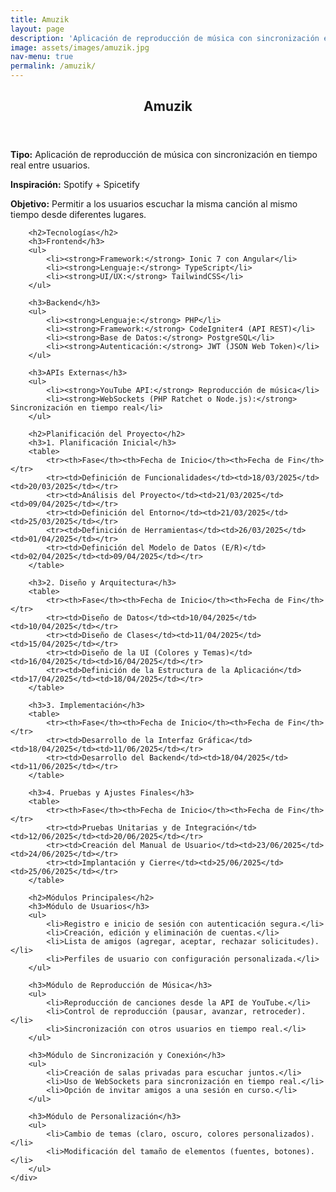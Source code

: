 ```yaml
---
title: Amuzik
layout: page
description: 'Aplicación de reproducción de música con sincronización en tiempo real entre usuarios.'
image: assets/images/amuzik.jpg
nav-menu: true
permalink: /amuzik/
---
```


<!-- Main -->
<div id="main" class="alt">

<!-- One -->
<section id="one">
    <div class="inner">
        <header class="major">
            <h1>Amuzik</h1>
        </header>
        <p><strong>Tipo:</strong> Aplicación de reproducción de música con sincronización en tiempo real entre usuarios.</p>
        <p><strong>Inspiración:</strong> Spotify + Spicetify</p>
        <p><strong>Objetivo:</strong> Permitir a los usuarios escuchar la misma canción al mismo tiempo desde diferentes lugares.</p>

        <h2>Tecnologías</h2>
        <h3>Frontend</h3>
        <ul>
            <li><strong>Framework:</strong> Ionic 7 con Angular</li>
            <li><strong>Lenguaje:</strong> TypeScript</li>
            <li><strong>UI/UX:</strong> TailwindCSS</li>
        </ul>
        
        <h3>Backend</h3>
        <ul>
            <li><strong>Lenguaje:</strong> PHP</li>
            <li><strong>Framework:</strong> CodeIgniter4 (API REST)</li>
            <li><strong>Base de Datos:</strong> PostgreSQL</li>
            <li><strong>Autenticación:</strong> JWT (JSON Web Token)</li>
        </ul>
        
        <h3>APIs Externas</h3>
        <ul>
            <li><strong>YouTube API:</strong> Reproducción de música</li>
            <li><strong>WebSockets (PHP Ratchet o Node.js):</strong> Sincronización en tiempo real</li>
        </ul>

        <h2>Planificación del Proyecto</h2>
        <h3>1. Planificación Inicial</h3>
        <table>
            <tr><th>Fase</th><th>Fecha de Inicio</th><th>Fecha de Fin</th></tr>
            <tr><td>Definición de Funcionalidades</td><td>18/03/2025</td><td>20/03/2025</td></tr>
            <tr><td>Análisis del Proyecto</td><td>21/03/2025</td><td>09/04/2025</td></tr>
            <tr><td>Definición del Entorno</td><td>21/03/2025</td><td>25/03/2025</td></tr>
            <tr><td>Definición de Herramientas</td><td>26/03/2025</td><td>01/04/2025</td></tr>
            <tr><td>Definición del Modelo de Datos (E/R)</td><td>02/04/2025</td><td>09/04/2025</td></tr>
        </table>

        <h3>2. Diseño y Arquitectura</h3>
        <table>
            <tr><th>Fase</th><th>Fecha de Inicio</th><th>Fecha de Fin</th></tr>
            <tr><td>Diseño de Datos</td><td>10/04/2025</td><td>10/04/2025</td></tr>
            <tr><td>Diseño de Clases</td><td>11/04/2025</td><td>15/04/2025</td></tr>
            <tr><td>Diseño de la UI (Colores y Temas)</td><td>16/04/2025</td><td>16/04/2025</td></tr>
            <tr><td>Definición de la Estructura de la Aplicación</td><td>17/04/2025</td><td>18/04/2025</td></tr>
        </table>

        <h3>3. Implementación</h3>
        <table>
            <tr><th>Fase</th><th>Fecha de Inicio</th><th>Fecha de Fin</th></tr>
            <tr><td>Desarrollo de la Interfaz Gráfica</td><td>18/04/2025</td><td>11/06/2025</td></tr>
            <tr><td>Desarrollo del Backend</td><td>18/04/2025</td><td>11/06/2025</td></tr>
        </table>

        <h3>4. Pruebas y Ajustes Finales</h3>
        <table>
            <tr><th>Fase</th><th>Fecha de Inicio</th><th>Fecha de Fin</th></tr>
            <tr><td>Pruebas Unitarias y de Integración</td><td>12/06/2025</td><td>20/06/2025</td></tr>
            <tr><td>Creación del Manual de Usuario</td><td>23/06/2025</td><td>24/06/2025</td></tr>
            <tr><td>Implantación y Cierre</td><td>25/06/2025</td><td>25/06/2025</td></tr>
        </table>

        <h2>Módulos Principales</h2>
        <h3>Módulo de Usuarios</h3>
        <ul>
            <li>Registro e inicio de sesión con autenticación segura.</li>
            <li>Creación, edición y eliminación de cuentas.</li>
            <li>Lista de amigos (agregar, aceptar, rechazar solicitudes).</li>
            <li>Perfiles de usuario con configuración personalizada.</li>
        </ul>

        <h3>Módulo de Reproducción de Música</h3>
        <ul>
            <li>Reproducción de canciones desde la API de YouTube.</li>
            <li>Control de reproducción (pausar, avanzar, retroceder).</li>
            <li>Sincronización con otros usuarios en tiempo real.</li>
        </ul>

        <h3>Módulo de Sincronización y Conexión</h3>
        <ul>
            <li>Creación de salas privadas para escuchar juntos.</li>
            <li>Uso de WebSockets para sincronización en tiempo real.</li>
            <li>Opción de invitar amigos a una sesión en curso.</li>
        </ul>

        <h3>Módulo de Personalización</h3>
        <ul>
            <li>Cambio de temas (claro, oscuro, colores personalizados).</li>
            <li>Modificación del tamaño de elementos (fuentes, botones).</li>
        </ul>
    </div>
</section>

</div>
